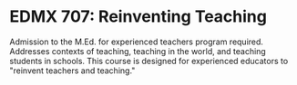 # EDMX 707: Reinventing Teaching

Admission to the M.Ed. for experienced teachers program required. Addresses contexts of teaching, teaching in the world, and teaching students in schools. This course is designed for experienced educators to "reinvent teachers and teaching."